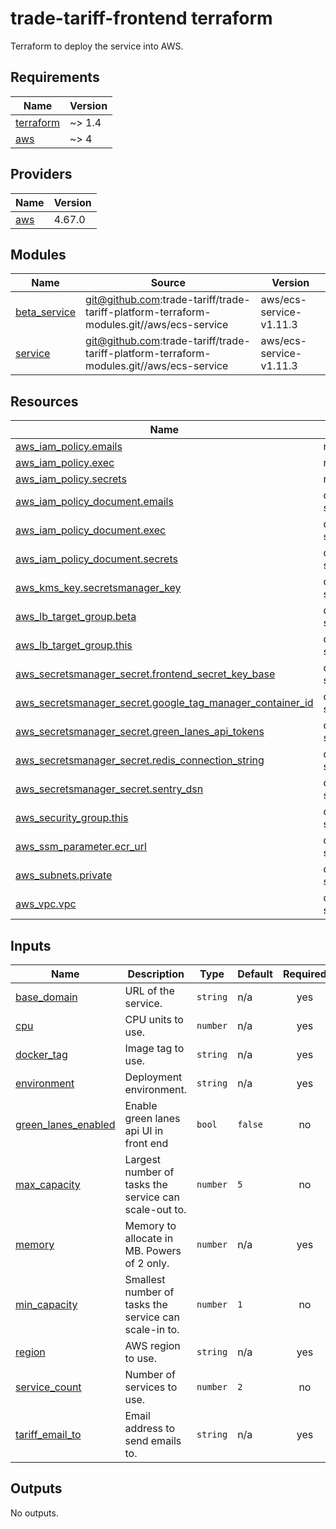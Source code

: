 # trade-tariff-frontend terraform

Terraform to deploy the service into AWS.
<!-- BEGINNING OF PRE-COMMIT-TERRAFORM DOCS HOOK -->
## Requirements

| Name | Version |
|------|---------|
| <a name="requirement_terraform"></a> [terraform](#requirement\_terraform) | ~> 1.4 |
| <a name="requirement_aws"></a> [aws](#requirement\_aws) | ~> 4 |

## Providers

| Name | Version |
|------|---------|
| <a name="provider_aws"></a> [aws](#provider\_aws) | 4.67.0 |

## Modules

| Name | Source | Version |
|------|--------|---------|
| <a name="module_beta_service"></a> [beta\_service](#module\_beta\_service) | git@github.com:trade-tariff/trade-tariff-platform-terraform-modules.git//aws/ecs-service | aws/ecs-service-v1.11.3 |
| <a name="module_service"></a> [service](#module\_service) | git@github.com:trade-tariff/trade-tariff-platform-terraform-modules.git//aws/ecs-service | aws/ecs-service-v1.11.3 |

## Resources

| Name | Type |
|------|------|
| [aws_iam_policy.emails](https://registry.terraform.io/providers/hashicorp/aws/latest/docs/resources/iam_policy) | resource |
| [aws_iam_policy.exec](https://registry.terraform.io/providers/hashicorp/aws/latest/docs/resources/iam_policy) | resource |
| [aws_iam_policy.secrets](https://registry.terraform.io/providers/hashicorp/aws/latest/docs/resources/iam_policy) | resource |
| [aws_iam_policy_document.emails](https://registry.terraform.io/providers/hashicorp/aws/latest/docs/data-sources/iam_policy_document) | data source |
| [aws_iam_policy_document.exec](https://registry.terraform.io/providers/hashicorp/aws/latest/docs/data-sources/iam_policy_document) | data source |
| [aws_iam_policy_document.secrets](https://registry.terraform.io/providers/hashicorp/aws/latest/docs/data-sources/iam_policy_document) | data source |
| [aws_kms_key.secretsmanager_key](https://registry.terraform.io/providers/hashicorp/aws/latest/docs/data-sources/kms_key) | data source |
| [aws_lb_target_group.beta](https://registry.terraform.io/providers/hashicorp/aws/latest/docs/data-sources/lb_target_group) | data source |
| [aws_lb_target_group.this](https://registry.terraform.io/providers/hashicorp/aws/latest/docs/data-sources/lb_target_group) | data source |
| [aws_secretsmanager_secret.frontend_secret_key_base](https://registry.terraform.io/providers/hashicorp/aws/latest/docs/data-sources/secretsmanager_secret) | data source |
| [aws_secretsmanager_secret.google_tag_manager_container_id](https://registry.terraform.io/providers/hashicorp/aws/latest/docs/data-sources/secretsmanager_secret) | data source |
| [aws_secretsmanager_secret.green_lanes_api_tokens](https://registry.terraform.io/providers/hashicorp/aws/latest/docs/data-sources/secretsmanager_secret) | data source |
| [aws_secretsmanager_secret.redis_connection_string](https://registry.terraform.io/providers/hashicorp/aws/latest/docs/data-sources/secretsmanager_secret) | data source |
| [aws_secretsmanager_secret.sentry_dsn](https://registry.terraform.io/providers/hashicorp/aws/latest/docs/data-sources/secretsmanager_secret) | data source |
| [aws_security_group.this](https://registry.terraform.io/providers/hashicorp/aws/latest/docs/data-sources/security_group) | data source |
| [aws_ssm_parameter.ecr_url](https://registry.terraform.io/providers/hashicorp/aws/latest/docs/data-sources/ssm_parameter) | data source |
| [aws_subnets.private](https://registry.terraform.io/providers/hashicorp/aws/latest/docs/data-sources/subnets) | data source |
| [aws_vpc.vpc](https://registry.terraform.io/providers/hashicorp/aws/latest/docs/data-sources/vpc) | data source |

## Inputs

| Name | Description | Type | Default | Required |
|------|-------------|------|---------|:--------:|
| <a name="input_base_domain"></a> [base\_domain](#input\_base\_domain) | URL of the service. | `string` | n/a | yes |
| <a name="input_cpu"></a> [cpu](#input\_cpu) | CPU units to use. | `number` | n/a | yes |
| <a name="input_docker_tag"></a> [docker\_tag](#input\_docker\_tag) | Image tag to use. | `string` | n/a | yes |
| <a name="input_environment"></a> [environment](#input\_environment) | Deployment environment. | `string` | n/a | yes |
| <a name="input_green_lanes_enabled"></a> [green\_lanes\_enabled](#input\_green\_lanes\_enabled) | Enable green lanes api UI in front end | `bool` | `false` | no |
| <a name="input_max_capacity"></a> [max\_capacity](#input\_max\_capacity) | Largest number of tasks the service can scale-out to. | `number` | `5` | no |
| <a name="input_memory"></a> [memory](#input\_memory) | Memory to allocate in MB. Powers of 2 only. | `number` | n/a | yes |
| <a name="input_min_capacity"></a> [min\_capacity](#input\_min\_capacity) | Smallest number of tasks the service can scale-in to. | `number` | `1` | no |
| <a name="input_region"></a> [region](#input\_region) | AWS region to use. | `string` | n/a | yes |
| <a name="input_service_count"></a> [service\_count](#input\_service\_count) | Number of services to use. | `number` | `2` | no |
| <a name="input_tariff_email_to"></a> [tariff\_email\_to](#input\_tariff\_email\_to) | Email address to send emails to. | `string` | n/a | yes |

## Outputs

No outputs.
<!-- END OF PRE-COMMIT-TERRAFORM DOCS HOOK -->
